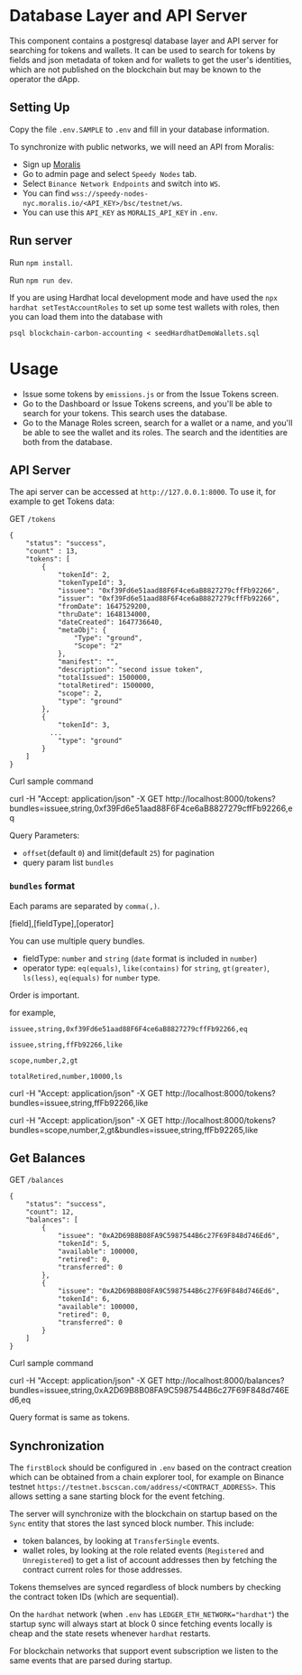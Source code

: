 # Database Layer and API Server 

This component contains a postgresql database layer and API server for searching for tokens and wallets.  It can be used to search for tokens by fields and json metadata of token and for wallets to get the user's identities, which are not published on the blockchain but may be known to the operator the dApp.

## Setting Up

Copy the file `.env.SAMPLE` to `.env` and fill in your database information.

To synchronize with public networks, we will need an API from Moralis:

* Sign up [Moralis](https://moralis.io/)
* Go to admin page and select `Speedy Nodes` tab.
* Select `Binance Network Endpoints` and switch into `WS`.
* You can find `wss://speedy-nodes-nyc.moralis.io/<API_KEY>/bsc/testnet/ws`.
* You can use this `API_KEY` as `MORALIS_API_KEY` in `.env`.

## Run server

Run `npm install`.

Run `npm run dev`.

If you are using Hardhat local development mode and have used the `npx hardhat setTestAccountRoles` to set up some test wallets with roles, then you can load them into the database with

`psql blockchain-carbon-accounting < seedHardhatDemoWallets.sql `

# Usage

* Issue some tokens by `emissions.js` or from the Issue Tokens screen. 
* Go to the Dashboard or Issue Tokens screens, and you'll be able to search for your tokens.  This search uses the database.
* Go to the Manage Roles screen, search for a wallet or a name, and you'll be able to see the wallet and its roles.  The search and the identities are both from the database.

## API Server

The api server can be accessed at  `http://127.0.0.1:8000`.  To use it, for example to get Tokens data:

GET `/tokens`
```
{
    "status": "success",
    "count" : 13,
    "tokens": [
        {
            "tokenId": 2,
            "tokenTypeId": 3,
            "issuee": "0xf39Fd6e51aad88F6F4ce6aB8827279cffFb92266",
            "issuer": "0xf39Fd6e51aad88F6F4ce6aB8827279cffFb92266",
            "fromDate": 1647529200,
            "thruDate": 1648134000,
            "dateCreated": 1647736640,
            "metaObj": {
                "Type": "ground",
                "Scope": "2"
            },
            "manifest": "",
            "description": "second issue token",
            "totalIssued": 1500000,
            "totalRetired": 1500000,
            "scope": 2,
            "type": "ground"
        },
        {
            "tokenId": 3,
          ...
            "type": "ground"
        }
    ]
}
```
Curl sample command

curl -H "Accept: application/json" -X GET http://localhost:8000/tokens?bundles=issuee,string,0xf39Fd6e51aad88F6F4ce6aB8827279cffFb92266,eq

Query Parameters:

* `offset`(default `0`) and limit(default `25`) for pagination
* query param list `bundles`

### `bundles` format

Each params are separated by `comma(,)`. 

[field],[fieldType],[operator]

You can use multiple query bundles. 

* fieldType: `number` and `string` (`date` format is included in `number`)
* operator type: `eq(equals)`, `like(contains)` for `string`, `gt(greater)`, `ls(less)`, `eq(equals)` for `number` type.

Order is important.

for example, 

`issuee,string,0xf39Fd6e51aad88F6F4ce6aB8827279cffFb92266,eq`

`issuee,string,ffFb92266,like`

`scope,number,2,gt`

`totalRetired,number,10000,ls`

curl -H "Accept: application/json" -X GET http://localhost:8000/tokens?bundles=issuee,string,ffFb92266,like

curl -H "Accept: application/json" -X GET http://localhost:8000/tokens?bundles=scope,number,2,gt&bundles=issuee,string,ffFb92265,like

## Get Balances

GET `/balances`
```
{
    "status": "success",
    "count": 12,
    "balances": [
        {
            "issuee": "0xA2D69B8B08FA9C5987544B6c27F69F848d746Ed6",
            "tokenId": 5,
            "available": 100000,
            "retired": 0,
            "transferred": 0
        },
        {
            "issuee": "0xA2D69B8B08FA9C5987544B6c27F69F848d746Ed6",
            "tokenId": 6,
            "available": 100000,
            "retired": 0,
            "transferred": 0
        }
    ]
}
```
Curl sample command

curl -H "Accept: application/json" -X GET http://localhost:8000/balances?bundles=issuee,string,0xA2D69B8B08FA9C5987544B6c27F69F848d746Ed6,eq

Query format is same as tokens.


## Synchronization

The `firstBlock` should be configured in `.env` based on the contract creation which can be obtained from a chain explorer tool, for example on Binance testnet `https://testnet.bscscan.com/address/<CONTRACT_ADDRESS>`.
This allows setting a sane starting block for the event fetching.

The server will synchronize with the blockchain on startup based on the `Sync` entity that stores the last synced block number. This include:
 * token balances, by looking at `TransferSingle` events.
 * wallet roles, by looking at the role related events (`Registered` and `Unregistered`) to get a list of account addresses then by fetching the contract current roles for those addresses.

Tokens themselves are synced regardless of block numbers by checking the contract token IDs (which are sequential).

On the `hardhat` network (when `.env` has `LEDGER_ETH_NETWORK="hardhat"`) the startup sync will always start at block 0 since fetching events locally is cheap and the state resets whenever `hardhat` restarts.

For blockchain networks that support event subscription we listen to the same events that are parsed during startup.
